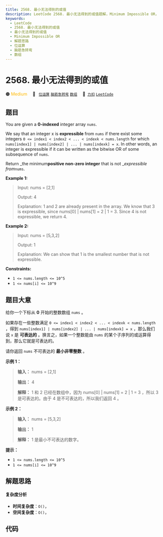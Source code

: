 ```yaml
---
title: 2568. 最小无法得到的或值
description: LeetCode 2568. 最小无法得到的或值题解，Minimum Impossible OR，包含解题思路、复杂度分析以及完整的 JavaScript 代码实现。
keywords:
  - LeetCode
  - 2568. 最小无法得到的或值
  - 最小无法得到的或值
  - Minimum Impossible OR
  - 解题思路
  - 位运算
  - 脑筋急转弯
  - 数组
---
```


# 2568. 最小无法得到的或值

🟠 <font color=#ffb800>Medium</font>&emsp; 🔖&ensp; [`位运算`](/tag/bit-manipulation.md) [`脑筋急转弯`](/tag/brainteaser.md) [`数组`](/tag/array.md)&emsp; 🔗&ensp;[`力扣`](https://leetcode.cn/problems/minimum-impossible-or) [`LeetCode`](https://leetcode.com/problems/minimum-impossible-or)

## 题目

You are given a **0-indexed**  integer array `nums`.

We say that an integer x is **expressible** from `nums` if there exist some integers `0 <= index1 < index2 < ... < indexk < nums.length` for which `nums[index1] | nums[index2] | ... | nums[indexk] = x`. In other words, an integer is expressible if it can be written as the bitwise OR of some subsequence of `nums`.

Return _the minimum**positive non-zero integer**  that is not __expressible
from_`nums`.



**Example 1:**

> Input: nums = [2,1]
> 
> Output: 4
> 
> Explanation: 1 and 2 are already present in the array. We know that 3 is expressible, since nums[0] | nums[1] = 2 | 1 = 3. Since 4 is not expressible, we return 4.

**Example 2:**

> Input: nums = [5,3,2]
> 
> Output: 1
> 
> Explanation: We can show that 1 is the smallest number that is not expressible.

**Constraints:**

  * `1 <= nums.length <= 10^5`
  * `1 <= nums[i] <= 10^9`


## 题目大意

给你一个下标从 **0**  开始的整数数组 `nums` 。

如果存在一些整数满足 `0 <= index1 < index2 < ... < indexk < nums.length` ，得到 `nums[index1] | nums[index2] | ... | nums[indexk] = x` ，那么我们说 `x` 是 **可表达的**  。换言之，如果一个整数能由 `nums` 的某个子序列的或运算得到，那么它就是可表达的。

请你返回 `nums` 不可表达的 **最小非零整数**  。



**示例 1：**

> 
> 
> 
> 
> 
> **输入：** nums = [2,1]
> 
> **输出：** 4
> 
> **解释：** 1 和 2 已经在数组中，因为 nums[0] | nums[1] = 2 | 1 = 3 ，所以 3 是可表达的。由于 4 是不可表达的，所以我们返回 4 。
> 
> 

**示例 2：**

> 
> 
> 
> 
> 
> **输入：** nums = [5,3,2]
> 
> **输出：** 1
> 
> **解释：** 1 是最小不可表达的数字。
> 
> 



**提示：**

  * `1 <= nums.length <= 10^5`
  * `1 <= nums[i] <= 10^9`


## 解题思路

#### 复杂度分析

- **时间复杂度**：`O()`，
- **空间复杂度**：`O()`，

## 代码

```javascript

```